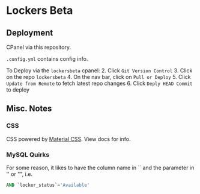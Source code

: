 # Lockers Beta
## Deployment
CPanel via this repository.

`.config.yml` contains config info.

To Deploy via the `lockersbeta` cpanel:
2. Click `Git Version Control`
3. Click on the repo `lockersbeta`
4. On the nav bar, click on `Pull or Deploy`
5. Click `Update from Remote` to fetch latest repo changes
6. Click `Deply HEAD Commit` to deploy

## Misc. Notes
### CSS
CSS powered by [Material CSS](https://materializecss.com/). View docs for info.

### MySQL Quirks
For some reason, it likes to have the column name in `` and the parameter in '' or "", i.e.
```sql
AND `locker_status`='Available'
```
